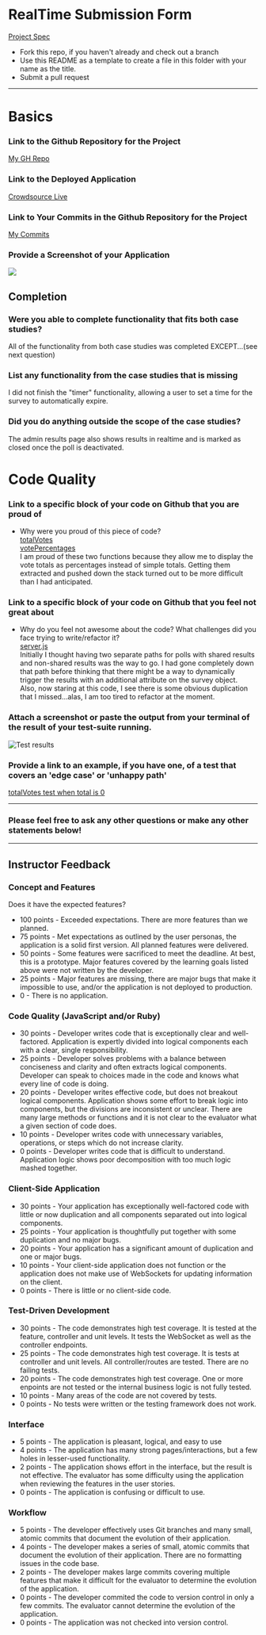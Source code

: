 # RealTime Submission Form
[Project Spec](https://github.com/turingschool/curriculum/blob/master/source/projects/real_time.markdown)

* Fork this repo, if you haven't already and check out a branch
* Use this README as a template to create a file in this folder with your name as the title.
* Submit a pull request

------

# Basics

### Link to the Github Repository for the Project
[My GH Repo](https://github.com/brantwellman/crowdsource-realtime)

### Link to the Deployed Application
[Crowdsource Live](https://shrouded-hollows-82437.herokuapp.com/)

### Link to Your Commits in the Github Repository for the Project
[My Commits](https://github.com/brantwellman/crowdsource-realtime/commits/master)

### Provide a Screenshot of your Application
![](http://i.imgur.com/SlTnM2D.png)

## Completion

### Were you able to complete functionality that fits both case studies?  
All of the functionality from both case studies was completed EXCEPT...(see next question)

### List any functionality from the case studies that is missing  
I did not finish the "timer" functionality, allowing a user to set a time for the survey to automatically expire.  

### Did you do anything outside the scope of the case studies?
The admin results page also shows results in realtime and is marked as closed once the poll is deactivated.

# Code Quality

### Link to a specific block of your code on Github that you are proud of
* Why were you proud of this piece of code?  
[totalVotes](https://github.com/brantwellman/crowdsource-realtime/blob/master/lib/total-votes.js#L3-L9)  
[votePercentages](https://github.com/brantwellman/crowdsource-realtime/blob/master/lib/vote-percentages.js#L4-L8)  
I am proud of these two functions because they allow me to display the vote totals as percentages instead of simple totals. Getting them extracted and pushed down the stack turned out to be more difficult than I had anticipated.

### Link to a specific block of your code on Github that you feel not great about  
* Why do you feel not awesome about the code? What challenges did you face trying to write/refactor it?  
[server.js](https://github.com/brantwellman/crowdsource-realtime/blob/master/server.js#L53-L71)  
Initially I thought having two separate paths for polls with shared results and non-shared results was the way to go. I had gone completely down that path before thinking that there might be a way to dynamically trigger the results with an additional attribute on the survey object.  
Also, now staring at this code, I see there is some obvious duplication that I missed...alas, I am too tired to refactor at the moment.

### Attach a screenshot or paste the output from your terminal of the result of your test-suite running.  
![Test results](http://i.imgur.com/xkDpa7t.png)  


### Provide a link to an example, if you have one, of a test that covers an 'edge case' or 'unhappy path'  
[totalVotes test when total is 0](https://github.com/brantwellman/crowdsource-realtime/blob/master/test/total-votes-test.js#L11-L14)

-----

### Please feel free to ask any other questions or make any other statements below!


-----

## Instructor Feedback

### Concept and Features

Does it have the expected features?

* 100 points - Exceeded expectations. There are more features than we planned.
* 75 points - Met expectations as outlined by the user personas, the application is a solid first version. All planned features were delivered.
* 50 points - Some features were sacrificed to meet the deadline. At best, this is a prototype. Major features covered by the learning goals listed above were not written by the developer.
* 25 points - Major features are missing, there are major bugs that make it impossible to use, and/or the application is not deployed to production.
* 0 - There is no application.

### Code Quality (JavaScript and/or Ruby)

* 30 points - Developer writes code that is exceptionally clear and well-factored. Application is expertly divided into logical components each with a clear, single responsibility.
* 25 points - Developer solves problems with a balance between conciseness and clarity and often extracts logical components. Developer can speak to choices made in the code and knows what every line of code is doing.
* 20 points - Developer writes effective code, but does not breakout logical components. Application shows some effort to break logic into components, but the divisions are inconsistent or unclear. There are many large methods or functions and it is not clear to the evaluator what a given section of code does.
* 10 points - Developer writes code with unnecessary variables, operations, or steps which do not increase clarity.
* 0 points - Developer writes code that is difficult to understand. Application logic shows poor decomposition with too much logic mashed together.

### Client-Side Application

* 30 points - Your application has exceptionally well-factored code with little or now duplication and all components separated out into logical components.
* 25 points - Your application is thoughtfully put together with some duplication and no major bugs.
* 20 points - Your application has a significant amount of duplication and one or major bugs.
* 10 points - Your client-side application does not function or the application does not make use of WebSockets for updating information on the client.
* 0 points - There is little or no client-side code.

### Test-Driven Development

* 30 points - The code demonstrates high test coverage. It is tested at the feature, controller and unit levels. It tests the WebSocket as well as the controller endpoints.
* 25 points - The code demonstrates high test coverage. It is tests at controller and unit levels. All controller/routes are tested. There are no failing tests.
* 20 points - The code demonstrates high test coverage. One or more enpoints are not tested or the internal business logic is not fully tested.
* 10 points - Many areas of the code are not covered by tests.
* 0 points - No tests were written or the testing framework does not work.

### Interface

* 5 points - The application is pleasant, logical, and easy to use
* 4 points - The application has many strong pages/interactions, but a few holes in lesser-used functionality.
* 2 points - The application shows effort in the interface, but the result is not effective. The evaluator has some difficulty using the application when reviewing the features in the user stories.
* 0 points - The application is confusing or difficult to use.

### Workflow

* 5 points - The developer effectively uses Git branches and many small, atomic commits that document the evolution of their application.
* 4 points - The developer makes a series of small, atomic commits that document the evolution of their application. There are no formatting issues in the code base.
* 2 points - The developer makes large commits covering multiple features that make it difficult for the evaluator to determine the evolution of the application.
* 0 points - The developer commited the code to version control in only a few commits. The evaluator cannot determine the evolution of the application.
* 0 points - The application was not checked into version control.
